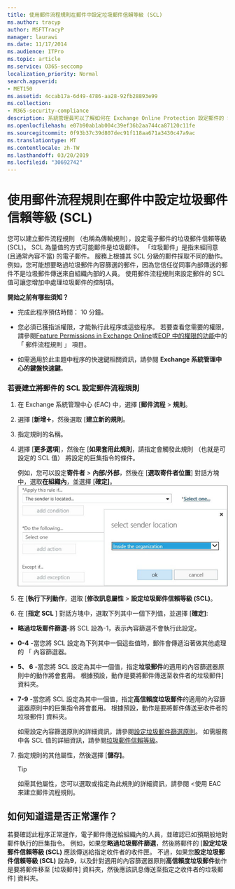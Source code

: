 ```yaml
---
title: 使用郵件流程規則在郵件中設定垃圾郵件信賴等級 (SCL)
ms.author: tracyp
author: MSFTTracyP
manager: laurawi
ms.date: 11/17/2014
ms.audience: ITPro
ms.topic: article
ms.service: O365-seccomp
localization_priority: Normal
search.appverid:
- MET150
ms.assetid: 4ccab17a-6d49-4786-aa28-92fb28893e99
ms.collection:
- M365-security-compliance
description: 系統管理員可以了解如何在 Exchange Online Protection 設定郵件的 SCL。
ms.openlocfilehash: e07b90ab1ab004c39ef36b2aa744ca87120c11fe
ms.sourcegitcommit: 0f93b37c39d807dec91f118aa671a3430c47a9ac
ms.translationtype: MT
ms.contentlocale: zh-TW
ms.lasthandoff: 03/20/2019
ms.locfileid: "30692742"
---
```

# <a name="use-mail-flow-rules-to-set-the-spam-confidence-level-scl-in-messages"></a>使用郵件流程規則在郵件中設定垃圾郵件信賴等級 (SCL)

您可以建立郵件流程規則 （也稱為傳輸規則），設定電子郵件的垃圾郵件信賴等級 (SCL)。 SCL 為量值的方式可能郵件是垃圾郵件。 「垃圾郵件」是指未經同意 (且通常內容不當) 的電子郵件。 服務上根據其 SCL 分級的郵件採取不同的動作。 例如，您可能想要略過垃圾郵件內容篩選的郵件，因為您信任從同事內部傳送的郵件不是垃圾郵件傳送來自組織內部的人員。 使用郵件流程規則來設定郵件的 SCL 值可讓您增加中處理垃圾郵件的控制項。 
  
 **開始之前有哪些須知？**
  
- 完成此程序預估時間： 10 分鐘。
    
- 您必須已獲指派權限，才能執行此程序或這些程序。 若要查看您需要的權限，請參閱[Feature Permissions in Exchange Online](http://technet.microsoft.com/library/15073ce1-0917-403b-8839-02a2ebc96e16.aspx)或[EOP 中的權限的功能](eop/feature-permissions-in-eop.md)中的 「 郵件流程規則 」 項目。 
    
- 如需適用於此主題中程序的快速鍵相關資訊，請參閱 **Exchange 系統管理中心的鍵盤快速鍵**。
    
### <a name="to-create-a-mail-flow-rule-that-sets-the-scl-of-a-message"></a>若要建立將郵件的 SCL 設定郵件流程規則

1. 在 Exchange 系統管理中心 (EAC) 中，選擇 [**郵件流程** \> **規則**。
    
2. 選擇 [**新增**![加入圖示](media/ITPro-EAC-AddIcon.gif)，然後選取 [**建立新的規則**。
    
3. 指定規則的名稱。
    
4. 選擇 [**更多選項**]，然後在 [**如果套用此規則**，請指定會觸發此規則 （也就是可設定的 SCL 值） 將設定的巨集指令的條件。
    
    例如，您可以設定**寄件者** \> **內部/外部**，然後在 [**選取寄件者位置**] 對話方塊中，選取**在組織內**，並選擇 [**確定]**。<br/>
    ![選取寄件者位置](media/EOP-ETR-SetSCL-1.jpg)
  
5. 在 [**執行下列動作**，選取 [**修改訊息屬性** \> **設定垃圾郵件信賴等級 (SCL)**。
  
6. 在 [**指定 SCL** ] 對話方塊中，選取下列其中一個下列值，並選擇 [**確定]**:
    
  - **略過垃圾郵件篩選**-將 SCL 設為-1，表示內容篩選不會執行此設定。 
    
  - **0-4** -當您將 SCL 設定為下列其中一個這些值時，郵件會傳遞沿著做其他處理的 「 內容篩選器。 
    
  - **5、 6** -當您將 SCL 設定為其中一個值，指定**垃圾郵件**的適用的內容篩選器原則中的動作將會套用。 根據預設，動作是要將郵件傳送至收件者的垃圾郵件] 資料夾。 
    
  - **7-9** -當您將 SCL 設定為其中一個值，指定**高信賴度垃圾郵件**的適用的內容篩選器原則中的巨集指令將會套用。 根據預設，動作是要將郵件傳送至收件者的垃圾郵件] 資料夾。 
    
    如需設定內容篩選原則的詳細資訊，請參閱[設定垃圾郵件篩選原則](configure-your-spam-filter-policies.md)。 如需服務中各 SCL 值的詳細資訊，請參閱[垃圾郵件信賴等級](spam-confidence-levels.md)。
    
7. 指定規則的其他屬性，然後選擇 [**儲存]**。
    
    > [!TIP]
    > 如需其他屬性，您可以選取或指定為此規則的詳細資訊，請參閱 <<c0>使用 EAC 來建立郵件流程規則。 
  
## <a name="how-do-you-know-this-worked"></a>如何知道這是否正常運作？

若要確認此程序正常運作，電子郵件傳送給組織內的人員，並確認已如預期般地對郵件執行的巨集指令。 例如，如果您**略過垃圾郵件篩選**，然後將郵件的 [**設定垃圾郵件信賴等級 (SCL)** 應該傳送給指定收件者的收件匣。 不過，如果您**設定垃圾郵件信賴等級 (SCL)** 設為**9**，以及針對適用的內容篩選器原則**高信賴度垃圾郵件**動作是要將郵件移至 [垃圾郵件] 資料夾，然後應該訊息傳送至指定之收件者的垃圾郵件] 資料夾。 
  

